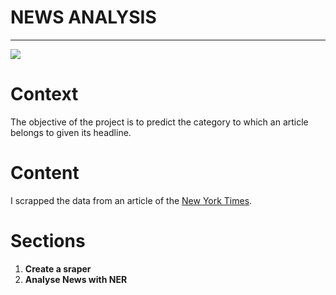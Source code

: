 # NEWS ANALYSIS

---

![](https://www.berklee.edu/sites/default/files/the-new-york-times%20logo.jpg)

# Context

The objective of the project is to predict the category to which an article belongs to given its headline. 

# Content

I scrapped the data from an article of the [New York Times](https://www.nytimes.com/2019/08/06/upshot/china-us-trade-war-currency-markets.html).

# Sections
1. **Create a sraper**
2. **Analyse News with NER**
